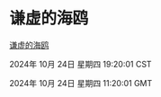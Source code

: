 # 谦虚的海鸥
[谦虚的海鸥](http://219.139.199.238:56308/qxdho/course/base/hotlink/index.php)

2024年 10月 24日 星期四 19:20:01 CST

2024年 10月 24日 星期四 11:20:01 GMT
